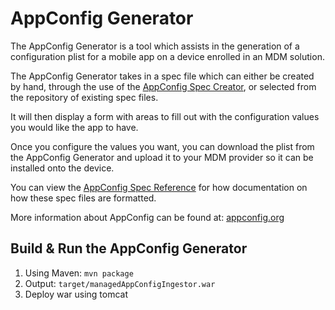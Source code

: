 # AppConfig Generator

The AppConfig Generator is a tool which assists in the generation of a configuration plist for a mobile app on a device enrolled in an MDM solution.

The AppConfig Generator takes in a spec file which can either be created by hand, through the use of the [AppConfig Spec Creator](https://github.com/jamf/AppConfigSpecCreator), or selected from the repository of existing spec files. 

It will then display a form with areas to fill out with the configuration values you would like the app to have.

Once you configure the values you want, you can download the plist from the AppConfig Generator and upload it to your MDM provider so it can be installed onto the device. 

You can view the [AppConfig Spec Reference](https://storage.googleapis.com/appconfig-media/appconfig-content/uploads/2017/01/ManagedAppConfig.pdf) for how documentation on how these spec files are formatted.

More information about AppConfig can be found at: [appconfig.org](https://appconfig.org/)

## Build & Run the AppConfig Generator
1. Using Maven: ```mvn package```
2. Output: ```target/managedAppConfigIngestor.war```
3. Deploy war using tomcat